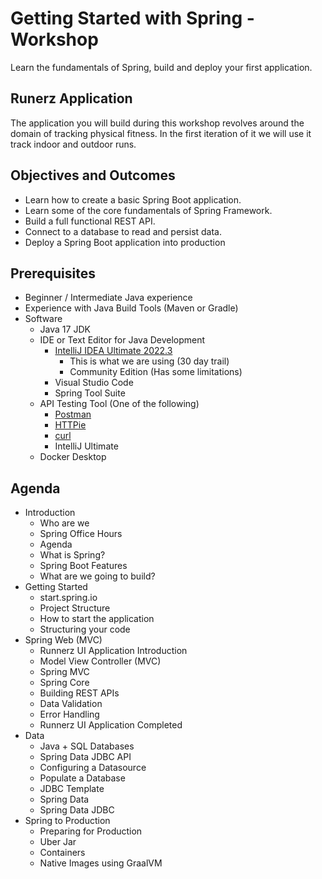 # Getting Started with Spring - Workshop

Learn the fundamentals of Spring, build and deploy your first application.

## Runerz Application

The application you will build during this workshop revolves around the domain of tracking physical fitness. In the first iteration of it we will use it track indoor and outdoor runs.

## Objectives and Outcomes

- Learn how to create a basic Spring Boot application.
- Learn some of the core fundamentals of Spring Framework.
- Build a full functional REST API.
- Connect to a database to read and persist data.
- Deploy a Spring Boot application into production

## Prerequisites

- Beginner / Intermediate Java experience
- Experience with Java Build Tools (Maven or Gradle)
- Software
  - Java 17 JDK
  - IDE or Text Editor for Java Development
    - [IntelliJ IDEA Ultimate 2022.3](https://www.jetbrains.com/idea/download/)
      - This is what we are using (30 day trail)
      - Community Edition (Has some limitations)
    - Visual Studio Code
    - Spring Tool Suite
  - API Testing Tool (One of the following)
    - [Postman](https://www.postman.com/product/rest-client/)
    - [HTTPie](https://httpie.io/)
    - [curl](https://curl.se/)
    - IntelliJ Ultimate
  - Docker Desktop

## Agenda

- Introduction
  - Who are we
  - Spring Office Hours
  - Agenda
  - What is Spring?
  - Spring Boot Features
  - What are we going to build?
- Getting Started
  - start.spring.io
  - Project Structure
  - How to start the application
  - Structuring your code
- Spring Web (MVC)
  - Runnerz UI Application Introduction
  - Model View Controller (MVC)
  - Spring MVC
  - Spring Core
  - Building REST APIs
  - Data Validation
  - Error Handling
  - Runnerz UI Application Completed
- Data
  - Java + SQL Databases
  - Spring Data JDBC API
  - Configuring a Datasource
  - Populate a Database
  - JDBC Template
  - Spring Data
  - Spring Data JDBC
- Spring to Production
  - Preparing for Production
  - Uber Jar
  - Containers
  - Native Images using GraalVM
